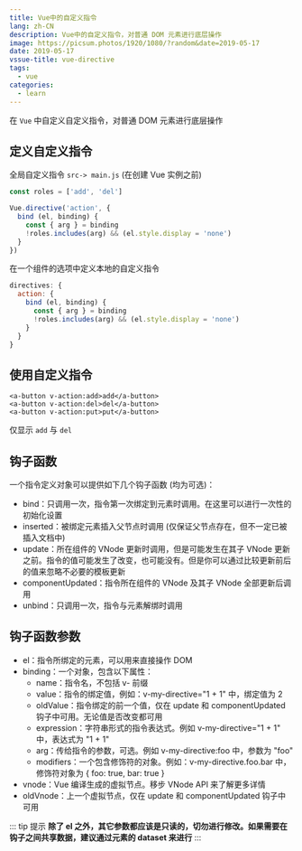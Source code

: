 ```yaml
---
title: Vue中的自定义指令
lang: zh-CN
description: Vue中的自定义指令，对普通 DOM 元素进行底层操作
image: https://picsum.photos/1920/1080/?random&date=2019-05-17
date: 2019-05-17
vssue-title: vue-directive
tags:
  - vue
categories:
  - learn
--- 
```


在 `Vue` 中自定义自定义指令，对普通 DOM 元素进行底层操作

<!-- more -->

## 定义自定义指令

全局自定义指令 `src-> main.js` (在创建 Vue 实例之前)

``` js
const roles = ['add', 'del']

Vue.directive('action', {
  bind (el, binding) {
    const { arg } = binding
    !roles.includes(arg) && (el.style.display = 'none')
  }
})
```

在一个组件的选项中定义本地的自定义指令

``` js
directives: {
  action: {
    bind (el, binding) {
      const { arg } = binding
      !roles.includes(arg) && (el.style.display = 'none')
    }
  }
}
```

## 使用自定义指令

``` vue
<a-button v-action:add>add</a-button>
<a-button v-action:del>del</a-button>
<a-button v-action:put>put</a-button>
```

仅显示 `add` 与 `del`

## 钩子函数

一个指令定义对象可以提供如下几个钩子函数 (均为可选)：

- bind：只调用一次，指令第一次绑定到元素时调用。在这里可以进行一次性的初始化设置
- inserted：被绑定元素插入父节点时调用 (仅保证父节点存在，但不一定已被插入文档中)
- update：所在组件的 VNode 更新时调用，但是可能发生在其子 VNode 更新之前。指令的值可能发生了改变，也可能没有。但是你可以通过比较更新前后的值来忽略不必要的模板更新
- componentUpdated：指令所在组件的 VNode 及其子 VNode 全部更新后调用
- unbind：只调用一次，指令与元素解绑时调用

## 钩子函数参数

+ el：指令所绑定的元素，可以用来直接操作 DOM 
+ binding：一个对象，包含以下属性：
  - name：指令名，不包括 v- 前缀
  - value：指令的绑定值，例如：v-my-directive="1 + 1" 中，绑定值为 2
  - oldValue：指令绑定的前一个值，仅在 update 和 componentUpdated 钩子中可用。无论值是否改变都可用
  - expression：字符串形式的指令表达式。例如 v-my-directive="1 + 1" 中，表达式为 "1 + 1"
  - arg：传给指令的参数，可选。例如 v-my-directive:foo 中，参数为 "foo"
  - modifiers：一个包含修饰符的对象。例如：v-my-directive.foo.bar 中，修饰符对象为 { foo: true, bar: true }
+ vnode：Vue 编译生成的虚拟节点。移步 VNode API 来了解更多详情
+ oldVnode：上一个虚拟节点，仅在 update 和 componentUpdated 钩子中可用

::: tip 提示
**除了 el 之外，其它参数都应该是只读的，切勿进行修改。如果需要在钩子之间共享数据，建议通过元素的 dataset 来进行**
:::
